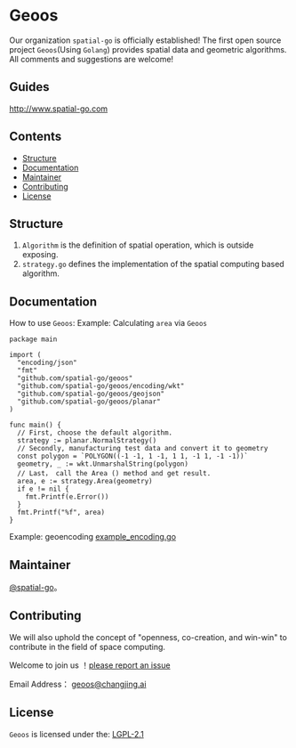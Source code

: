 # Geoos
Our organization `spatial-go` is officially established! The first open source project `Geoos`(Using `Golang`) provides spatial data and geometric algorithms.
All comments and suggestions are welcome!

## Guides

http://www.spatial-go.com

## Contents

- [Structure](#Structure)
- [Documentation](#Documentation)
- [Maintainer](#Maintainer)
- [Contributing](#Contributing)
- [License](#License)



## Structure
1. `Algorithm` is the definition of spatial operation, which is outside exposing.
2. `strategy.go` defines the implementation of the spatial computing based algorithm.

## Documentation
How to use `Geoos`:
Example: Calculating `area` via `Geoos`
```
package main

import (
  "encoding/json"
  "fmt"
  "github.com/spatial-go/geoos"
  "github.com/spatial-go/geoos/encoding/wkt"
  "github.com/spatial-go/geoos/geojson"
  "github.com/spatial-go/geoos/planar"
)

func main() {
  // First, choose the default algorithm.
  strategy := planar.NormalStrategy()
  // Secondly, manufacturing test data and convert it to geometry
  const polygon = `POLYGON((-1 -1, 1 -1, 1 1, -1 1, -1 -1))`
  geometry, _ := wkt.UnmarshalString(polygon)
  // Last， call the Area () method and get result.
  area, e := strategy.Area(geometry)
  if e != nil {
    fmt.Printf(e.Error())
  }
  fmt.Printf("%f", area)
}

```
Example: geoencoding 
[example_encoding.go](https://github.com/spatial-go/geoos/example/example_encoding.go)

## Maintainer

[@spatial-go](https://github.com/spatial-go)。

## Contributing

We will also uphold the concept of "openness, co-creation, and win-win" to contribute in the field of space computing.

Welcome to join us ！[please report an issue](https://github.com/spatial-go/geoos/issues/new)

Email Address： [geoos@changjing.ai](mailto:geoos@changjing.ai)

## License
`Geoos` is licensed under the:
[LGPL-2.1 ](LICENSE)